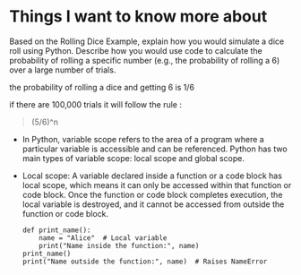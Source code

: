 # Things I want to know more about

Based on the Rolling Dice Example, explain how you would simulate a dice roll using Python. Describe how you would use code to calculate the probability of rolling a specific number (e.g., the probability of rolling a 6) over a large number of trials.

the probability of rolling a dice and getting 6 is 1/6

if there are 100,000 trials it will follow the rule : 

  > (5/6)^n

- In Python, variable scope refers to the area of a program where a particular variable is accessible and can be referenced. Python has two main types of variable scope: local scope and global scope.

- Local scope: A variable declared inside a function or a code block has local scope, which means it can only be accessed within that function or code block. Once the function or code block completes execution, the local variable is destroyed, and it cannot be accessed from outside the function or code block.

      def print_name():
          name = "Alice"  # Local variable
          print("Name inside the function:", name)
      print_name()
      print("Name outside the function:", name)  # Raises NameError
